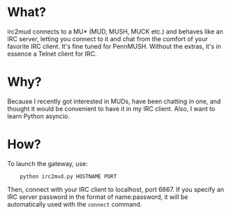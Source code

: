What?
=====

irc2mud connects to a MU* (MUD, MUSH, MUCK etc.) and behaves like an IRC server, letting you connect to it and chat from 
the comfort of your favorite IRC client.  It's fine tuned for PennMUSH.  Without the extras, it's in essence a Telnet 
client for IRC.

Why?
====
Because I recently got interested in MUDs, have been chatting in one, and thought it would be convenient to have it in my 
IRC client.  Also, I want to learn Python asyncio.

How?
====
To launch the gateway, use:
```
	python irc2mud.py HOSTNAME PORT
```
Then, connect with your IRC client to localhost, port 6667.  If you specify an IRC server password in the format of 
name:password, it will be automatically used with the `connect` command.

